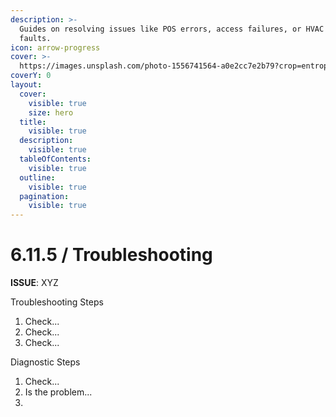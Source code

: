 ```yaml
---
description: >-
  Guides on resolving issues like POS errors, access failures, or HVAC system
  faults.
icon: arrow-progress
cover: >-
  https://images.unsplash.com/photo-1556741564-a0e2cc7e2b79?crop=entropy&cs=srgb&fm=jpg&ixid=M3wxOTcwMjR8MHwxfHNlYXJjaHwxfHxzcXVhcmUlMjByZWFkZXJ8ZW58MHx8fHwxNzQ2OTI3MTMyfDA&ixlib=rb-4.1.0&q=85
coverY: 0
layout:
  cover:
    visible: true
    size: hero
  title:
    visible: true
  description:
    visible: true
  tableOfContents:
    visible: true
  outline:
    visible: true
  pagination:
    visible: true
---
```


# 6.11.5 / Troubleshooting

**ISSUE**: XYZ

Troubleshooting Steps&#x20;

1. Check...
2. Check...
3. Check...

Diagnostic Steps

1. Check...
2. Is the problem...
3.

&#x20;
